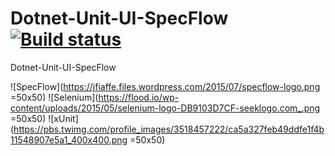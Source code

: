 # Dotnet-Unit-UI-SpecFlow [![Build status](https://lachgar.visualstudio.com/Dotnet-Unit-UI-SpecFlow/_apis/build/status/Dotnet-Unit-UI-SpecFlow-ASP.NET%20Core-CI)](https://lachgar.visualstudio.com/Dotnet-Unit-UI-SpecFlow/_build/latest?definitionId=9)

Dotnet-Unit-UI-SpecFlow

![SpecFlow](https://jfiaffe.files.wordpress.com/2015/07/specflow-logo.png =50x50) ![Selenium](https://flood.io/wp-content/uploads/2015/05/selenium-logo-DB9103D7CF-seeklogo.com_.png  =50x50) ![xUnit](https://pbs.twimg.com/profile_images/3518457222/ca5a327feb49ddfe1f4b11548907e5a1_400x400.png =50x50)